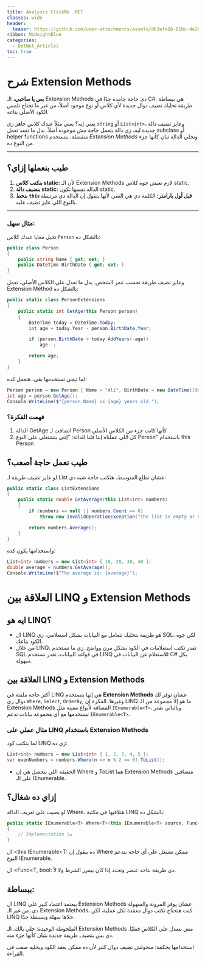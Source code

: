 ```yaml
---
title: Analysis ClickMe .NET
classes: wide
header:
  teaser: https://github.com/user-attachments/assets/d63efa88-81bc-4e2c-b2ec-7674b3889bbc
ribbon: MidnightBlue
categories:
  - DotNet_Articles
toc: true
---
```


# شرح Extension Methods

**بص يا صاحبي،** الـ Extension Methods دي حاجة جامدة جدًا في C#. هي ببساطة طريقة تخليك تضيف دوال جديدة لأي كلاس أو نوع موجود أصلاً، من غير ما تحتاج تلمس الكود الأصلي بتاعه. 

يعني إيه؟ يعني مثلاً عندك كلاس جاهز زي `string` أو `List<int>`، وعايز تضيف دالة جديدة ليه، زي دالة بتعمل حاجة مش موجودة أصلاً. بدل ما تقعد تعمل subclass أو helper functions منفصلة، بتستخدم *Extension Methods* وتخلي الدالة تبان كأنها جزء من النوع ده.

---

## طيب بنعملها إزاي؟

1. **بنكتب كلاس static:** لأن الـ Extension Methods لازم تعيش جوه كلاس static.
2. **بنضيف دالة static:** الدالة نفسها تكون static.
3. **بنحط `this` قبل أول بارامتر:** الكلمة دي هي السر، لأنها بتقول إن الدالة دي مرتبطة بالنوع اللي عايز تضيف عليه.

---

### مثال سهل: 

تخيل معايا عندك كلاس `Person` بالشكل ده:

```csharp
public class Person
{
    public string Name { get; set; }
    public DateTime BirthDate { get; set; }
}
```
وعايز تضيف طريقة تحسب عمر الشخص. بدل ما تعدل على الكلاس الأصلي، تعمل Extension Method بالشكل ده:
```csharp
public static class PersonExtensions
{
    public static int GetAge(this Person person)
    {
        DateTime today = DateTime.Today;
        int age = today.Year - person.BirthDate.Year;

        if (person.BirthDate > today.AddYears(-age))
            age--;

        return age;
    }
}

```
لما تيجي تستخدمها بقى، هتعمل كده:
```csharp
Person person = new Person { Name = "Ali", BirthDate = new DateTime(1990, 6, 15) };
int age = person.GetAge();
Console.WriteLine($"{person.Name} is {age} years old.");
```

### فهمت الفكرة؟
1. الدالة GetAge اتضافت لـ Person كأنها كانت جزء من الكلاس الأصلي
1. كل اللي عملناه إننا قلنا للدالة: "إنتي بتشتغلي على النوع Person" باستخدام this Person


## طيب نعمل حاجة أصعب؟

لو عايز تضيف طريقة لـ List<int> عشان تطلع المتوسط، هتكتب حاجة شبه دي:
```csharp
public static class ListExtensions
{
    public static double GetAverage(this List<int> numbers)
    {
        if (numbers == null || numbers.Count == 0)
            throw new InvalidOperationException("The list is empty or null.");

        return numbers.Average();
    }
}

```
واستخدامها يكون كده:
```csharp
List<int> numbers = new List<int> { 10, 20, 30, 40 };
double average = numbers.GetAverage();
Console.WriteLine($"The average is: {average}");
```
# العلاقة بين LINQ و Extension Methods

## ايه هو LINQ؟
- ال LINQ هو طريقة بتخليك تتعامل مع البيانات بشكل استعلامي، زي SQL، لكن جوه الكود بتاعك.
- من خلال LINQ، تقدر تكتب استعلامات في الكود بشكل مرن وواضح. زي ما تستخدم SQL في قواعد البيانات، تقدر تستخدم LINQ للاستعلام عن البيانات في C# بكل سهولة.


## العلاقة بين LINQ و Extension Methods

أكتر حاجة ملفتة في LINQ هي إنها بتستخدم **Extension Methods** عشان توفر لك دوال زي `Where`, `Select`, `OrderBy`, وغيرها. الفكرة إن LINQ ما هو إلا مجموعة من الـ Extension Methods المضافة لأنواع معينة مثل `IEnumerable<T>`، وبالتالي تقدر تستخدمها مع أي مجموعة بيانات تدعم `IEnumerable<T>`.

### مثال عملي على LINQ باستخدام Extension Methods



لما بتكتب كود LINQ زي ده:
```csharp
List<int> numbers = new List<int> { 1, 2, 3, 4, 5 };
var evenNumbers = numbers.Where(n => n % 2 == 0).ToList();
```
- الحقيقة اللي بتحصل هي إن Where و ToList هما Extension Methods متضافين على الـ IEnumerable<T>.



## إزاي ده شغال؟
لو بصيت على تعريف الدالة Where، هتلاقيها في مكتبة LINQ بالشكل ده:
```csharp
public static IEnumerable<T> Where<T>(this IEnumerable<T> source, Func<T, bool> predicate)
{
    // Implementation هنا
}
```
 ال <this IEnumerable<T: ده بيقول إن Where ممكن تشتغل على أي حاجة بتدعم النوع IEnumerable<T>.

 ال <Func<T, bool: دي طريقة بتاخد عنصر وتحدد إذا كان بيمرر الشرط ولا لأ.

## ببساطة:
ال LINQ بيعتمد اعتماد كبير على Extension Methods عشان يوفر المرونة والسهولة دي.
من غير الـ Extension Methods، كنت هتحتاج تكتب دوال معقدة لكل عملية، لكن LINQ خلاها سهلة وبسيطة جدًا.

الملحوظة الوحيدة: خلي بالك، الـ Extension Methods مش بتعدل على الكلاس فعليًا. دي بس بتضيف طريقة جديدة بتبان كأنها جزء منه.

استخدامها بحكمة: متحولش تضيف دوال كتير لأن ده ممكن يعقد الكود ويخليه صعب في القراءة.


